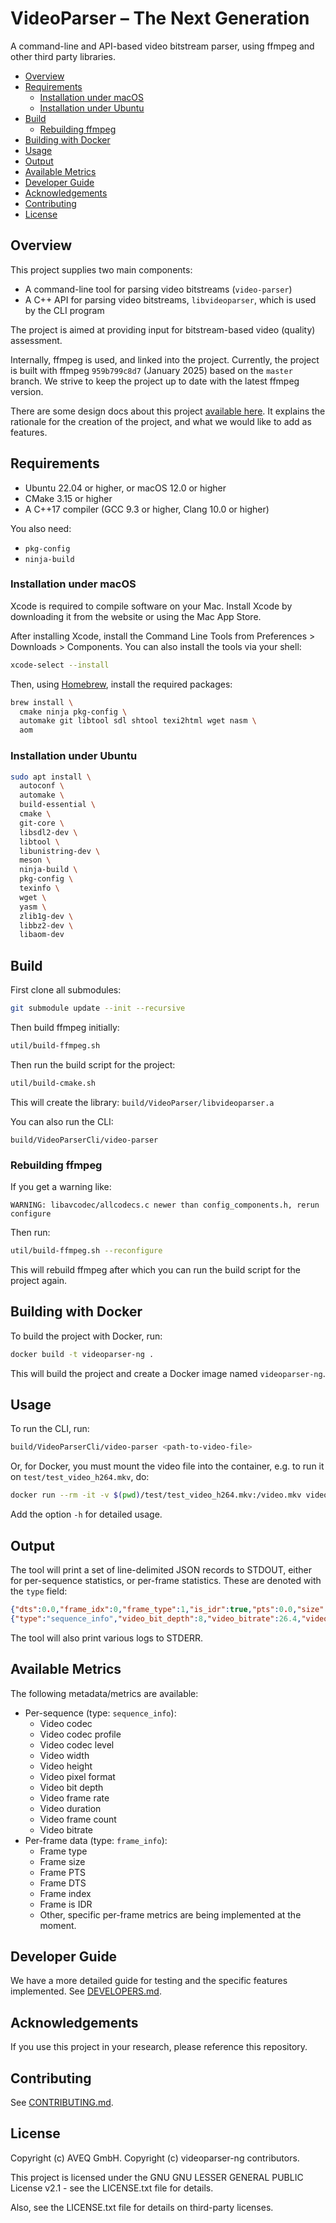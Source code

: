 # VideoParser – The Next Generation

A command-line and API-based video bitstream parser, using ffmpeg and other third party libraries.

- [Overview](#overview)
- [Requirements](#requirements)
  - [Installation under macOS](#installation-under-macos)
  - [Installation under Ubuntu](#installation-under-ubuntu)
- [Build](#build)
  - [Rebuilding ffmpeg](#rebuilding-ffmpeg)
- [Building with Docker](#building-with-docker)
- [Usage](#usage)
- [Output](#output)
- [Available Metrics](#available-metrics)
- [Developer Guide](#developer-guide)
- [Acknowledgements](#acknowledgements)
- [Contributing](#contributing)
- [License](#license)

## Overview

This project supplies two main components:

- A command-line tool for parsing video bitstreams (`video-parser`)
- A C++ API for parsing video bitstreams, `libvideoparser`, which is used by the CLI program

The project is aimed at providing input for bitstream-based video (quality) assessment.

Internally, ffmpeg is used, and linked into the project. Currently, the project is built with ffmpeg `959b799c8d7` (January 2025) based on the `master` branch. We strive to keep the project up to date with the latest ffmpeg version.

There are some design docs about this project [available here](https://docs.google.com/document/d/1pnQGDWRjSfff4TyTNWcdeUmCMdCz8crsGo6Ws3rR6W0/edit?tab=t.0). It explains the rationale for the creation of the project, and what we would like to add as features.

## Requirements

- Ubuntu 22.04 or higher, or macOS 12.0 or higher
- CMake 3.15 or higher
- A C++17 compiler (GCC 9.3 or higher, Clang 10.0 or higher)

You also need:

- `pkg-config`
- `ninja-build`

### Installation under macOS

Xcode is required to compile software on your Mac. Install Xcode by ​downloading it from the website or using the Mac App Store.

After installing Xcode, install the Command Line Tools from Preferences > Downloads > Components. You can also install the tools via your shell:

```bash
xcode-select --install
```

Then, using [Homebrew](https://brew.sh), install the required packages:

```bash
brew install \
  cmake ninja pkg-config \
  automake git libtool sdl shtool texi2html wget nasm \
  aom
```

### Installation under Ubuntu

```bash
sudo apt install \
  autoconf \
  automake \
  build-essential \
  cmake \
  git-core \
  libsdl2-dev \
  libtool \
  libunistring-dev \
  meson \
  ninja-build \
  pkg-config \
  texinfo \
  wget \
  yasm \
  zlib1g-dev \
  libbz2-dev \
  libaom-dev
```

## Build

First clone all submodules:

```bash
git submodule update --init --recursive
```

Then build ffmpeg initially:

```bash
util/build-ffmpeg.sh
```

Then run the build script for the project:

```bash
util/build-cmake.sh
```

This will create the library: `build/VideoParser/libvideoparser.a`

You can also run the CLI:

```
build/VideoParserCli/video-parser
```

### Rebuilding ffmpeg

If you get a warning like:

```
WARNING: libavcodec/allcodecs.c newer than config_components.h, rerun configure
```

Then run:

```bash
util/build-ffmpeg.sh --reconfigure
```

This will rebuild ffmpeg after which you can run the build script for the project again.

## Building with Docker

To build the project with Docker, run:

```bash
docker build -t videoparser-ng .
```

This will build the project and create a Docker image named `videoparser-ng`.

## Usage

To run the CLI, run:

```bash
build/VideoParserCli/video-parser <path-to-video-file>
```

Or, for Docker, you must mount the video file into the container, e.g. to run it on `test/test_video_h264.mkv`, do:

```bash
docker run --rm -it -v $(pwd)/test/test_video_h264.mkv:/video.mkv videoparser-ng /video.mkv
```

Add the option `-h` for detailed usage.

## Output

The tool will print a set of line-delimited JSON records to STDOUT, either for per-sequence statistics, or per-frame statistics. These are denoted with the `type` field:

```json
{"dts":0.0,"frame_idx":0,"frame_type":1,"is_idr":true,"pts":0.0,"size":19261,"type":"frame_info"}
{"type":"sequence_info","video_bit_depth":8,"video_bitrate":26.4,"video_codec":"h264","video_codec_level":52,"video_codec_profile":100,"video_duration":10.0,"video_frame_count":2,"video_framerate":60.0,"video_height":2160,"video_pix_fmt":"yuv420p","video_width":3840}
```

The tool will also print various logs to STDERR.

## Available Metrics

The following metadata/metrics are available:

- Per-sequence (type: `sequence_info`):
  - Video codec
  - Video codec profile
  - Video codec level
  - Video width
  - Video height
  - Video pixel format
  - Video bit depth
  - Video frame rate
  - Video duration
  - Video frame count
  - Video bitrate
- Per-frame data (type: `frame_info`):
  - Frame type
  - Frame size
  - Frame PTS
  - Frame DTS
  - Frame index
  - Frame is IDR
  - Other, specific per-frame metrics are being implemented at the moment.

## Developer Guide

We have a more detailed guide for testing and the specific features implemented. See [DEVELOPERS.md](DEVELOPERS.md).

## Acknowledgements

If you use this project in your research, please reference this repository.

## Contributing

See [CONTRIBUTING.md](CONTRIBUTING.md).

## License

Copyright (c) AVEQ GmbH.
Copyright (c) videoparser-ng contributors.

This project is licensed under the GNU GNU LESSER GENERAL PUBLIC License v2.1 - see the LICENSE.txt file for details.

Also, see the LICENSE.txt file for details on third-party licenses.
